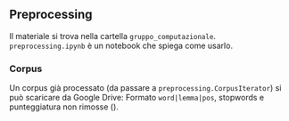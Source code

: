 ## Preprocessing
Il materiale si trova nella cartella `gruppo_computazionale`. `preprocessing.ipynb` è un notebook che spiega come usarlo.
### Corpus
Un corpus già processato (da passare a `preprocessing.CorpusIterator`) si può scaricare da Google Drive:
  Formato `word|lemma|pos`, stopwords e punteggiatura non rimosse ().
